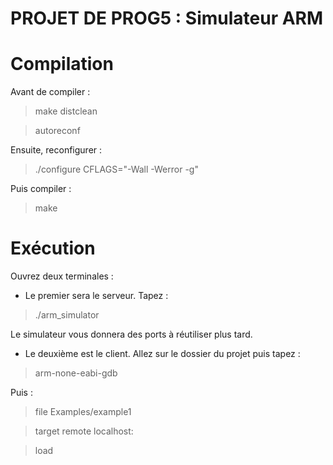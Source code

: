 # PROJET DE PROG5 : Simulateur ARM

# Compilation

Avant de compiler :

> make distclean

> autoreconf

Ensuite, reconfigurer :

> ./configure CFLAGS="-Wall -Werror -g"

Puis compiler :

> make

# Exécution

Ouvrez deux terminales : 
- Le premier sera le serveur. Tapez :

> ./arm_simulator

Le simulateur vous donnera des ports à réutiliser plus tard.

- Le deuxième est le client. Allez sur le dossier du projet puis tapez :

> arm-none-eabi-gdb

Puis : 

> file Examples/example1

> target remote localhost:

> load

